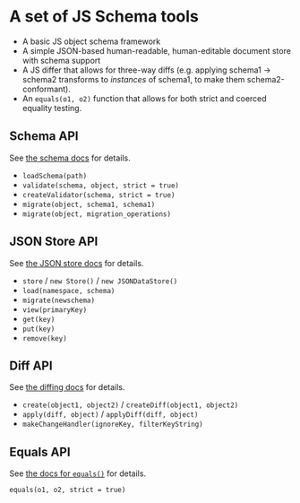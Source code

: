 # A set of JS Schema tools

- A basic JS object schema framework
- A simple JSON-based human-readable, human-editable document store with schema support
- A JS differ that allows for three-way diffs (e.g. applying schema1 → schema2 transforms to _instances_ of schema1, to make them schema2-conformant).
- An `equals(o1, o2)` function that allows for both strict and coerced equality testing.

## Schema API

See [the schema docs](./lib/schema/README.md) for details.

- `loadSchema(path)`
- `validate(schema, object, strict = true)`
- `createValidator(schema, strict = true)`
- `migrate(object, schema1, schema1)`
- `migrate(object, migration_operations)`


## JSON Store API

See [the JSON store docs](./lib/store/README.md) for details.

- `store` / `new Store()` / `new JSONDataStore()`
- `load(namespace, schema)`
- `migrate(newschema)`
- `view(primaryKey)`
- `get(key)`
- `put(key)`
- `remove(key)`


## Diff API

See [the diffing docs](./lib/diff/README.md) for details.

- `create(object1, object2)` / `createDiff(object1, object2)`
- `apply(diff, object)` / `applyDiff(diff, object)`
- `makeChangeHandler(ignoreKey, filterKeyString)`

## Equals API

See [the docs for `equals()`](./lib/equal/README.md) for details.

`equals(o1, o2, strict = true)`
